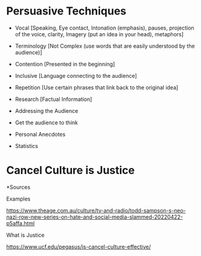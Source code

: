 # Persuasive Techniques

- Vocal [Speaking, Eye contact, Intonation (emphasis), pauses, projection of the voice, clarity, Imagery (put an idea in your head), metaphors]
- Terminology [Not Complex (use words that are easily understood by the audience)]
- Contention [Presented in the beginning]
- Inclusive [Language connecting to the audience]
- Repetition [Use certain phrases that link back to the original idea]
- Research [Factual Information]

- Addressing the Audience
- Get the audience to think
- Personal Anecdotes
- Statistics

# Cancel Culture is Justice

*Sources

Examples

https://www.theage.com.au/culture/tv-and-radio/todd-sampson-s-neo-nazi-row-new-series-on-hate-and-social-media-slammed-20220422-p5affa.html



What is Justice

https://www.ucf.edu/pegasus/is-cancel-culture-effective/